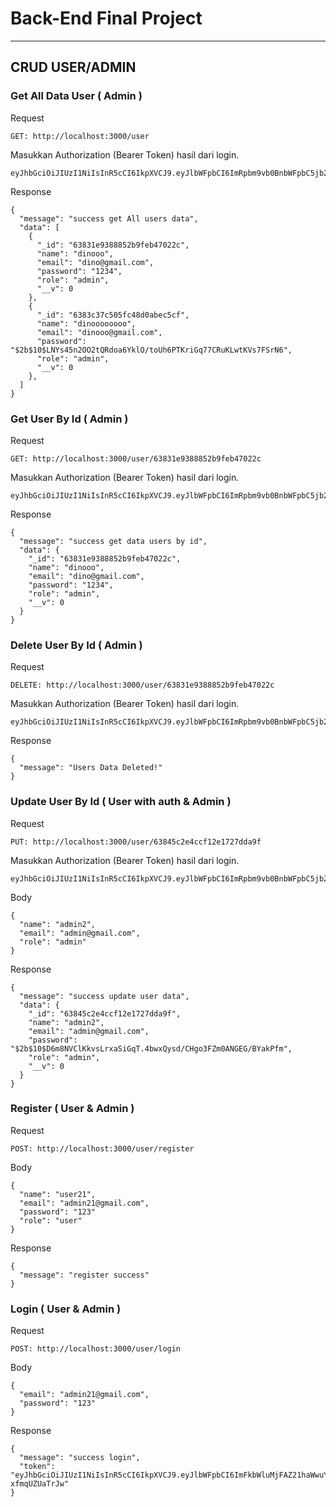 # Back-End Final Project

---
## CRUD USER/ADMIN

### Get All Data User ( Admin )

Request

```
GET: http://localhost:3000/user
```

Masukkan Authorization (Bearer Token) hasil dari login.

```
eyJhbGciOiJIUzI1NiIsInR5cCI6IkpXVCJ9.eyJlbWFpbCI6ImRpbm9vb0BnbWFpbC5jb20iLCJpYXQiOjE2Njk2MjMxMzV9.7WPI4dR3pUP6ggNFEggSlaUyAUdxPfqUntKu7e28Q1A
```

Response

```
{
  "message": "success get All users data",
  "data": [
    {
      "_id": "63831e9388852b9feb47022c",
      "name": "dinooo",
      "email": "dino@gmail.com",
      "password": "1234",
      "role": "admin",
      "__v": 0
    },
    {
      "_id": "6383c37c505fc48d0abec5cf",
      "name": "dinoooooooo",
      "email": "dinooo@gmail.com",
      "password": "$2b$10$LNYs45n2OO2tQRdoa6YklO/toUh6PTKriGq77CRuKLwtKVs7FSrN6",
      "role": "admin",
      "__v": 0
    },
  ]
}
```

### Get User By Id ( Admin )

Request

```
GET: http://localhost:3000/user/63831e9388852b9feb47022c
```

Masukkan Authorization (Bearer Token) hasil dari login.

```
eyJhbGciOiJIUzI1NiIsInR5cCI6IkpXVCJ9.eyJlbWFpbCI6ImRpbm9vb0BnbWFpbC5jb20iLCJpYXQiOjE2Njk2MjMxMzV9.7WPI4dR3pUP6ggNFEggSlaUyAUdxPfqUntKu7e28Q1A
```

Response

```
{
  "message": "success get data users by id",
  "data": {
    "_id": "63831e9388852b9feb47022c",
    "name": "dinooo",
    "email": "dino@gmail.com",
    "password": "1234",
    "role": "admin",
    "__v": 0
  }
}
```

### Delete User By Id ( Admin )

Request

```
DELETE: http://localhost:3000/user/63831e9388852b9feb47022c
```

Masukkan Authorization (Bearer Token) hasil dari login.

```
eyJhbGciOiJIUzI1NiIsInR5cCI6IkpXVCJ9.eyJlbWFpbCI6ImRpbm9vb0BnbWFpbC5jb20iLCJpYXQiOjE2Njk2MjMxMzV9.7WPI4dR3pUP6ggNFEggSlaUyAUdxPfqUntKu7e28Q1A
```

Response

```
{
  "message": "Users Data Deleted!"
}
```

### Update User By Id ( User with auth & Admin )

Request

```
PUT: http://localhost:3000/user/63845c2e4ccf12e1727dda9f
```

Masukkan Authorization (Bearer Token) hasil dari login.

```
eyJhbGciOiJIUzI1NiIsInR5cCI6IkpXVCJ9.eyJlbWFpbCI6ImRpbm9vb0BnbWFpbC5jb20iLCJpYXQiOjE2Njk2MjMxMzV9.7WPI4dR3pUP6ggNFEggSlaUyAUdxPfqUntKu7e28Q1A
```

Body

```
{
  "name": "admin2",
  "email": "admin@gmail.com",
  "role": "admin"
}
```

Response

```
{
  "message": "success update user data",
  "data": {
    "_id": "63845c2e4ccf12e1727dda9f",
    "name": "admin2",
    "email": "admin@gmail.com",
    "password": "$2b$10$D6m8NVClKkvsLrxaSiGqT.4bwxQysd/CHgo3FZm0ANGEG/BYakPfm",
    "role": "admin",
    "__v": 0
  }
}
```

### Register ( User & Admin )

Request

```
POST: http://localhost:3000/user/register
```

Body

```
{
  "name": "user21",
  "email": "admin21@gmail.com",
  "password": "123"
  "role": "user"
}
```

Response

```
{
  "message": "register success"
}
```

### Login ( User & Admin )

Request

```
POST: http://localhost:3000/user/login
```

Body

```
{
  "email": "admin21@gmail.com",
  "password": "123"
}
```

Response

```
{
  "message": "success login",
  "token": "eyJhbGciOiJIUzI1NiIsInR5cCI6IkpXVCJ9.eyJlbWFpbCI6ImFkbWluMjFAZ21haWwuY29tIiwiaWF0IjoxNjY5NjI1OTA5fQ.9WtuYO7j3PUZ8nihEFQHXccbXL0ecv-xfmqUZUaTrJw"
}
```
